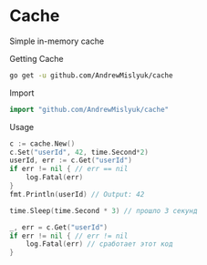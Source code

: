 # Cache

Simple in-memory cache

Getting Cache

```sh
go get -u github.com/AndrewMislyuk/cache
```

Import

```go
import "github.com/AndrewMislyuk/cache"
```

Usage

```go
c := cache.New()
c.Set("userId", 42, time.Second*2)
userId, err := c.Get("userId")
if err != nil { // err == nil
	log.Fatal(err)
}
fmt.Println(userId) // Output: 42

time.Sleep(time.Second * 3) // прошло 3 секунд

_, err = c.Get("userId")
if err != nil { // err != nil
	log.Fatal(err) // сработает этот код
}
```
